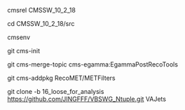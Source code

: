 cmsrel CMSSW_10_2_18

cd CMSSW_10_2_18/src

cmsenv

git cms-init

git cms-merge-topic cms-egamma:EgammaPostRecoTools

git cms-addpkg RecoMET/METFilters

git clone -b 16_loose_for_analysis https://github.com/JINGFFF/VBSWG_Ntuple.git VAJets
